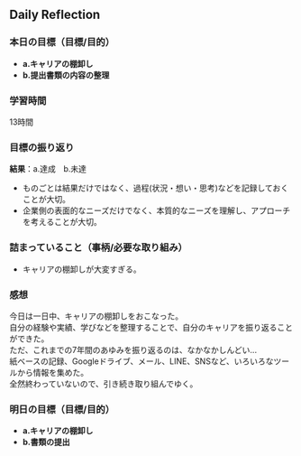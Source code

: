 ## Daily Reflection

### 本日の目標（目標/目的）
- **a.キャリアの棚卸し**  
- **b.提出書類の内容の整理**  

### 学習時間
13時間

### 目標の振り返り
**結果**：a.達成　b.未達

- ものごとは結果だけではなく、過程(状況・想い・思考)などを記録しておくことが大切。
- 企業側の表面的なニーズだけでなく、本質的なニーズを理解し、アプローチを考えることが大切。

### 詰まっていること（事柄/必要な取り組み）
- キャリアの棚卸しが大変すぎる。

### 感想
今日は一日中、キャリアの棚卸しをおこなった。  
自分の経験や実績、学びなどを整理することで、自分のキャリアを振り返ることができた。  
ただ、これまでの7年間のあゆみを振り返るのは、なかなかしんどい...  
紙ベースの記録、Googleドライブ、メール、LINE、SNSなど、いろいろなツールから情報を集めた。  
全然終わっていないので、引き続き取り組んでゆく。  

### 明日の目標（目標/目的）
- **a.キャリアの棚卸し**  
- **b.書類の提出**  
